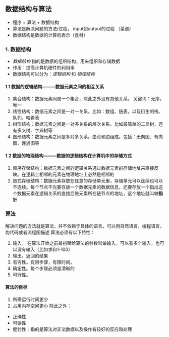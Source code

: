 ## 数据结构与算法
- 程序 = 算法 + 数据结构 
- 算法是解决问题的方法/过程， input到output的过程 （菜谱） 
- 数据结构是数据的计算机表示（食材）

### 1. 数据结构
- *数据结构* 指的是数据的组织结构，用来组织和存储数据
- 作用：提高计算机硬件的利用率
- 数据结构可以分为：_逻辑结构_ 和 _物理结构_

#### 1.1 数据的逻辑结构———数据元素之间的相互关系
1. 集合结构：数据元素同属一个集合，除此之外没有其他关系。 关键词：无序，唯一
2. 线性结构：数据元素之间是一对一关系。比如：数组、链表，以及衍生的栈、队列、哈希表
3. 树形结构：数据元素之间是一对多关系的层次关系。比如最简单的二叉树，还有多叉树、字典树等
4. 图形结构：数据元素之间是多对多关系。由点和边组成。包括：无向图、有向图、连通图等

#### 1.2 数据的物理结构———数据的逻辑结构在计算机中的存储方式
1. 顺序存储结构：数据元素之间的逻辑关系通过数据元素的存储地址来直接反映。在逻辑上相邻的元素在物理地址上必然是相邻的
2. 链式存储结构：数据元素存放在任意的存储单元里，存储单元可以连续也可以不连续。每个节点不光要存放一个数据元素的数据信息，还要存放一个指出这个数据元素在逻辑关系的直接后继元素所在链节点的地址，这个地址就叫做**指针**

### 算法
解决问题的方法就是算法，并不依赖于具体的语言。可以用自然语言，编程语言，伪代码或者流程图描述
算法必须有以下特性：
1. 输入。 在算法开始之前最初赋给算法的参数叫做输入。可以有多个输入，也可以没有输入（比如求和1-100）
2. 输出。返回的结果
3. 有穷性。有限步骤，有限时间。
4. 确定性。每个步骤必须是清晰的
5. 可行性。
#### 算法的目标
1. 所需运行时间更少
2. 占用内存空间更小
除此之外：
- 正确性
- 可读性
- 健壮性：指的是算法对非法数据以及操作有较好的反应和处理





